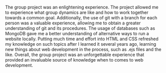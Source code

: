 The group project was an enlightening experience. The project allowed me
to experience what group dynamics are like and how to work together
towards a common goal. Additionally, the use of git with a branch for
each person was a valuable experience, allowing me to obtain a greater
understanding of git and its procedures. The usage of databases such as
MongoDB gave me a better understanding of alternative ways to run a
website locally. Putting much time and effort into HTML and CSS
refreshed my knowledge on such topics after I learned it several years
ago, learning new things about web development in the process, such as
.ejs files and the like. Overall, the group project was an unforgettable
experience that provided an invaluable source of knowledge when to comes
to web development.
